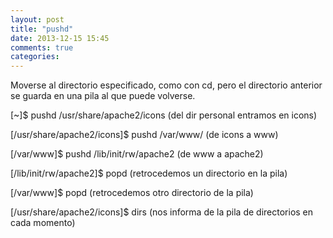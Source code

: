 ```yaml
---
layout: post
title: "pushd"
date: 2013-12-15 15:45
comments: true
categories: 
---
```

Moverse al directorio especificado, como con cd, pero el directorio anterior se guarda en una pila al que puede volverse.

[~]$ pushd /usr/share/apache2/icons (del dir personal entramos en icons)

[/usr/share/apache2/icons]$ pushd /var/www/ (de icons a www)

[/var/www]$ pushd /lib/init/rw/apache2 (de www a apache2)

[/lib/init/rw/apache2]$ popd (retrocedemos un directorio en la pila)

[/var/www]$ popd (retrocedemos otro directorio de la pila)

[/usr/share/apache2/icons]$ dirs (nos informa de la pila de directorios en cada momento)

